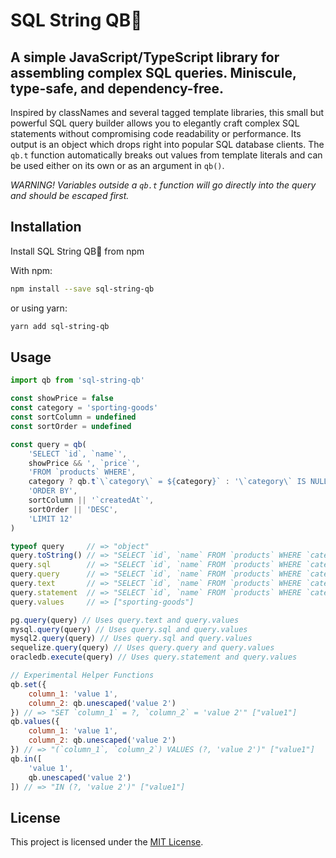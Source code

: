 # SQL String QB🏈

## A simple JavaScript/TypeScript library for assembling complex SQL queries. Miniscule, type-safe, and dependency-free.

Inspired by classNames and several tagged template libraries, this small but powerful SQL query builder allows you to elegantly craft complex SQL statements without compromising code readability or performance. Its output is an object which drops right into popular SQL database clients. The `qb.t` function automatically breaks out values from template literals and can be used either on its own or as an argument in `qb()`.

_WARNING! Variables outside a `qb.t` function will go directly into the query and should be escaped first._

## Installation

Install SQL String QB🏈 from npm

With npm:
```bash
npm install --save sql-string-qb
```
or using yarn:
```bash
yarn add sql-string-qb
```

## Usage

```javascript
import qb from 'sql-string-qb' 

const showPrice = false
const category = 'sporting-goods'
const sortColumn = undefined
const sortOrder = undefined

const query = qb(
    'SELECT `id`, `name`',
    showPrice && ', `price`',
    'FROM `products` WHERE',
    category ? qb.t`\`category\` = ${category}` : '\`category\` IS NULL',
    'ORDER BY',
    sortColumn || '`createdAt`',
    sortOrder || 'DESC',
    'LIMIT 12'
)

typeof query     // => "object"
query.toString() // => "SELECT `id`, `name` FROM `products` WHERE `category` = ? ORDER BY `createdAt` DESC LIMIT 12"
query.sql        // => "SELECT `id`, `name` FROM `products` WHERE `category` = ? ORDER BY `createdAt` DESC LIMIT 12"
query.query      // => "SELECT `id`, `name` FROM `products` WHERE `category` = ? ORDER BY `createdAt` DESC LIMIT 12"
query.text       // => "SELECT `id`, `name` FROM `products` WHERE `category` = $1 ORDER BY `createdAt` DESC LIMIT 12"
query.statement  // => "SELECT `id`, `name` FROM `products` WHERE `category` = :1 ORDER BY `createdAt` DESC LIMIT 12"
query.values     // => ["sporting-goods"]

pg.query(query) // Uses query.text and query.values
mysql.query(query) // Uses query.sql and query.values
mysql2.query(query) // Uses query.sql and query.values
sequelize.query(query) // Uses query.query and query.values
oracledb.execute(query) // Uses query.statement and query.values

// Experimental Helper Functions
qb.set({
    column_1: 'value 1',
    column_2: qb.unescaped('value 2')
}) // => "SET `column_1` = ?, `column_2` = 'value 2'" ["value1"]
qb.values({
    column_1: 'value 1',
    column_2: qb.unescaped('value 2')
}) // => "(`column_1`, `column_2`) VALUES (?, 'value 2')" ["value1"]
qb.in([
    'value 1',
    qb.unescaped('value 2')
]) // => "IN (?, 'value 2')" ["value1"]
```

## License

This project is licensed under the [MIT License](LICENSE).